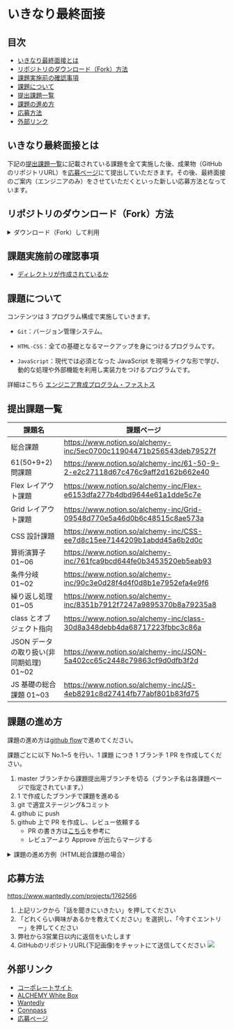 # いきなり最終面接

## 目次

  - [いきなり最終面接とは](#いきなり最終面接とは)
  - [リポジトリのダウンロード（Fork）方法](#リポジトリのダウンロードfork方法)
  - [課題実施前の確認事項](#課題実施前の確認事項)
  - [課題について](#課題について)
  - [提出課題一覧](#提出課題一覧)
  - [課題の進め方](#課題の進め方)
  - [応募方法](#応募方法)
  - [外部リンク](#外部リンク)

## いきなり最終面接とは
下記の[提出課題一覧](#提出課題一覧)に記載されている課題を全て実施した後、成果物（GitHubのリポジトリURL）を[応募ページ](https://www.wantedly.com/projects/1762566)にて提出していただきます。その後、最終面接のご案内（エンジニアのみ）をさせていただくといった新しい応募方法となっています。

## リポジトリのダウンロード（Fork）方法

<details>
  <summary>ダウンロード（Fork）して利用</summary>

1. 「Fork」を押す

   ![](https://github.com/ALCHEMY-curriculum/public-alchemy-curriculum/assets/53852040/c419f24e-707d-455a-89f8-384cde2f0650)

2. 「Create Fork」を押す

   ![](https://github.com/ALCHEMY-curriculum/public-alchemy-curriculum/assets/53852040/165c6c6b-d14e-4898-9252-761ed22081e9)

3. Fork した「public-alchemy-curriculum」の「<> Code ▼ 」を押す

   ![](https://github.com/ALCHEMY-curriculum/public-alchemy-curriculum/assets/53852040/514c02a6-fa7f-429d-878f-c0ebc63edbec)

4. clone リンクをコピーする

   ![](https://github.com/ALCHEMY-curriculum/public-alchemy-curriculum/assets/53852040/074788ed-8e9a-49ee-8e22-b6901e03fa76)

5. ターミナルで`git clone git@github.com:XXXXXXXX/public-alchemy-curriculum.git`　を打ち込み、「ENTER」を押す

   ※ XXXXXXXX は Github のユーザネームが入ります

   ※ `git clone `の後に 4. でコピーしたものをペーストすると上記のコマンドになります

   ![](https://github.com/ALCHEMY-curriculum/public-alchemy-curriculum/assets/53852040/fd91392a-1e3d-43ca-90de-708e552a2851)

   ローカルに「public-alchemy-curriculum」フォルダが作成されていれば、clone が成功しています

   ![](https://github.com/ALCHEMY-curriculum/public-alchemy-curriculum/assets/53852040/821f7029-1d03-43ac-a3e6-3d6cb6128b1e)

</details>

## 課題実施前の確認事項

- [ディレクトリが作成されているか](https://www.notion.so/alchemy-inc/d39c7c0e8dce4ddfa049a1ea99e1e29f)

## 課題について

コンテンツは 3 プログラム構成で実施していきます。

- `Git`：バージョン管理システム。

- `HTML-CSS`：全ての基礎となるマークアップを身につけるプログラムです。

- `JavaScript`：現代では必須となった JavaScript を現場ライクな形で学び、動的な処理や外部機能を利用し実装力をつけるプログラムです。

詳細はこちら [エンジニア育成プログラム・ファストス](https://alchemy-inc.notion.site/f8240c382b984879ad656787136226f7)

## 提出課題一覧

| 課題名　                                | 課題ページ                                                                   |
| --------------------------------------- | ---------------------------------------------------------------------------- |
| 総合課題                                | https://www.notion.so/alchemy-inc/5ec0700c11904471b256543deb79527f           |
| 61(50+9+2)問課題                        | https://www.notion.so/alchemy-inc/61-50-9-2-e2c27118d67c476c9aff2d162b662e40 |
| Flex レイアウト課題                     | https://www.notion.so/alchemy-inc/Flex-e6153dfa277b4dbd9644e61a1dde5c7e      |
| Grid レイアウト課題                     | https://www.notion.so/alchemy-inc/Grid-09548d770e5a46d0b6c48515c8ae573a      |
| CSS 設計課題                            | https://www.notion.so/alchemy-inc/CSS-ee7d8c15ee7144209b1abdd45a6b2d0c       |
| 算術演算子 01~06                        | https://www.notion.so/alchemy-inc/761fca9bcd644fe0b3453520eb5eab93           |
| 条件分岐 01~02                          | https://www.notion.so/alchemy-inc/90c3e0d28f4d4f0d8b1e7952efa4e9f6           |
| 繰り返し処理 01~05                      | https://www.notion.so/alchemy-inc/8351b7912f7247a9895370b8a79235a8           |
| class とオブジェクト指向                | https://www.notion.so/alchemy-inc/class-30d8a348debb4da68717223fbbc3c86a     |
| JSON データの取り扱い(非同期処理) 01~02 | https://www.notion.so/alchemy-inc/JSON-5a402cc65c2448c79863cf9d0dfb3f2d      |
| JS 基礎の総合課題 01~03                 | https://www.notion.so/alchemy-inc/JS-4eb8291c8d27414fb77abf801b83fd75        |

## 課題の進め方

課題の進め方は[github flow](https://atmarkit.itmedia.co.jp/ait/articles/1708/01/news015.html)で進めてください。

課題ごとに以下 No.1~5 を行い、1 課題 につき 1 ブランチ 1 PR を作成してください。

1. master ブランチから課題提出用ブランチを切る（ブランチ名は各課題ページで指定されています。）
2. 1 で作成したブランチで課題を進める
3. git で適宜ステージング&コミット
4. github に push
5. github 上で PR を作成し、レビュー依頼する
   - PR の書き方は[こちら](https://hydrakecat.hatenablog.jp/entry/2018/06/30/%E3%83%AC%E3%83%93%E3%83%A5%E3%83%BC%E3%81%97%E3%81%A6%E3%82%82%E3%82%89%E3%81%84%E3%82%84%E3%81%99%E3%81%84PR%E3%81%AE%E6%9B%B8%E3%81%8D%E6%96%B9)を参考に
   - レビュアーより Approve が出たらマージする

<details>
  <summary>課題の進め方例（HTML総合課題の場合）</summary>
HTML総合課題ページ

https://alchemy-inc.notion.site/5ec0700c11904471b256543deb79527f

> [NOTE]
> No.1~7 はターミナルでの作業です。

1. 課題リポジトリに移動する

   - `cd public-alchemy-curriculum`と打ち込み、課題リポジトリに移動

2. 指定されたブランチ名(`html-general`)を確認しローカル環境でそのブランチを作成、現在のブランチから作成したブランチに移動する

   1. `git branch`と打ち込み、現在のブランチを確認

      - 下記画像は main ブランチにいることを表しています。

        ![](https://github.com/ALCHEMY-curriculum/public-alchemy-curriculum/assets/53852040/d1d1d10b-63e9-4443-a4de-2eaa19d312be)

   2. `git switch -c html-general`と打ち込み、指定されたブランチを作成しそのブランチに移動

      - `switch`が移動、`-c`が新規作成を意味します。

   3. `git branch`と打ち込み、`html-general`ブランチに移動していることを確認

      ![](https://github.com/ALCHEMY-curriculum/public-alchemy-curriculum/assets/53852040/8815d618-0ec9-4cea-a872-a11a176b7634)

3. 指定されたファイル(`general.html`)を任意のエディターで開き、課題を遂行

4. 修正したファイルをステージングに追加する

   - `git add html_learning/html/general.html` と打ち込み課題差分をステージング

5. ステージングされているファイルを確認する

   - `git status`と打ち込み、「Changes to be committed」に`html_learning/html/general.html`があることを確認
     ![](https://github.com/ALCHEMY-curriculum/public-alchemy-curriculum/assets/98860928/363691b7-ca22-4423-953e-58f54ba771fe)

6. ステージングされたファイルをメッセージ付きコミットする

   `git commit -m "feat:HTML総合課題の実装"` と打ち込みステージングしている内容をコミット（今回の例ではメッセージを`feat:HTML総合課題の実装`としています。）

   ※コミットメッセージは[こちら](https://qiita.com/konatsu_p/items/dfe199ebe3a7d2010b3e)を参考にしてください。

7. リモートリポジトリに変更をプッシュする

   `git push origin html-general`と打ち込みリポートリポジトリに作成したブランチを反映

   ![](https://github.com/ALCHEMY-curriculum/public-alchemy-curriculum/assets/53852040/3d3133bb-24dc-4455-b863-b7d9f2e659fa)

> [NOTE]
> No.8~9 は github での作業です。

8. リモートリポジトリで PR(プルリクエスト)を作成する

   1. `Compare & pull request`ボタンを押下

      ![](https://github.com/ALCHEMY-curriculum/public-alchemy-curriculum/assets/53852040/27ee83d6-bb79-4521-b975-04897d5f4845)

   2. ブランチが`html-general`ブランチから`main`に向いていることを確認

      ※ `base repository`、`head repository`の表記の箇所は赤い部分が自分のユーザ名になっているか必ず確認してください。

      ![](https://github.com/ALCHEMY-curriculum/public-alchemy-curriculum/assets/53852040/80240494-316b-4ba9-961b-a193a53ad317)

   3. PR 説明文を記載

      ※説明文は実務を想定し、他者から見てもらうことを意識して書くと勉強になります。

      ![](https://github.com/ALCHEMY-curriculum/public-alchemy-curriculum/assets/53852040/4f0eeb23-9643-45e0-8842-3337adea86a3)

   4. `Create pull request` ボタンを押下

      ![](https://github.com/ALCHEMY-curriculum/public-alchemy-curriculum/assets/53852040/5da817a6-ffd4-4d93-ad56-e457e5a1bcd8)

9. レビュアーより Approve が出たら、`Merge pull request`ボタンを押しマージする

   ![](https://github.com/ALCHEMY-curriculum/public-alchemy-curriculum/assets/98860928/81548b6f-f872-4af2-9aad-f38f11ba99dd)

</details>

## 応募方法
https://www.wantedly.com/projects/1762566

1. 上記リンクから「話を聞きにいきたい」を押してください  
2. 「どれくらい興味があるかを教えてください」を選択し、「今すぐエントリー」を押してください  
3. 弊社から3営業日以内に返信をいたします  
4. GitHubのリポジトリURL(下記画像)をチャットにて送信してください
![](https://github.com/user-attachments/assets/7d9596eb-b0fa-4cb3-9e1f-0a988d52e824)



## 外部リンク

- [コーポレートサイト](https://alchemy-lab.jp/)
- [ALCHEMY White Box](https://alchemy-whitebox.super.site/)
- [Wantedly](https://www.wantedly.com/companies/alchemy-lab/post_articles/106376)
- [Connpass](https://alchemy.connpass.com/)
- [応募ページ](https://www.wantedly.com/projects/1762566)